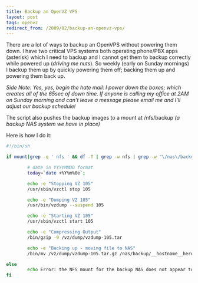 ```yaml
---
title: Backup an OpenVZ VPS
layout: post
tags: openvz
redirect_from: /2009/02/backup-an-openvz-vps/
---
```


There are a lot of ways to backup an OpenVPS without powering them down.  I have two critical VPS systems both operating phone/PBX apps (asterisk) which I need to backup and I cannot get them to backup correctly while powered up (<em>driving me nuts</em>).  So weekly (early on Sunday mornings) I backup them up by quickly powering them off; backing them up and powering them back up.

<em>Side Note: Yes, yes, begin the hate mail: I power down the boxes; which creates all of the 65sec of down time.  If anyone is calling my office at 2AM on Sunday morning and can't leave a message please email me and I'll adjust our backup schedule!
</em>

The script also pushes the backup images to a mount at /nfs/backup <em>(a backup NAS system we have in place)</em>

Here is how I do it:

```bash
#!/bin/sh

if mount|grep -q ' nfs ' && df -T | grep -w nfs | grep -w "\/nas\/backup" | grep -q -wv "100%";then

        # date in YYYYMMDD format
        today=`date +%Y%m%0e`;

        echo -e "Stopping VZ 105"
        /usr/sbin/vzctl stop 105

        echo -e "Dumping VZ 105"
        /usr/bin/vzdump --suspend 105

        echo -e "Starting VZ 105"
        /usr/sbin/vzctl start 105

        echo -e "Compressing Output"
        /bin/gzip -9 /vz/dump/vzdump-105.tar

        echo -e "Backing up - moving file to NAS"
        /bin/mv /vz/dump/vzdump-105.tar.gz /nas/backup/__hostname__here__/vzdump-105-$today.tar.gz

else
        echo Error: the NFS mount for the backup NAS does not appear to be correct
fi
```
